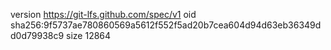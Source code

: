 version https://git-lfs.github.com/spec/v1
oid sha256:9f5737ae780860569a5612f552f5ad20b7cea604d94d63eb36349dd0d79938c9
size 12864
